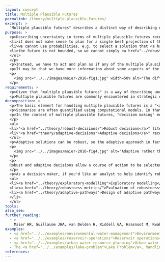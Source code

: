 ```yaml
---
layout: concept
title: Multiple Plausible Futures
permalink: /theory/multiple-plausible-futures/
excerpt: >
  "Multiple plausible futures" describes a distinct way of describing uncertainty about the future, with its own distinct approaches for handling that uncertainty.
purpose: >
  <p>Describing uncertainty in terms of multiple plausible futures recognises that there is certain information we do not have <i>(see (a) and (b) in the figure below)</i>:<ol>
  <li>it does not make sense to plan for a single best projection of the future</li>
  <li>we cannot use probabilities, e.g. to select a solution that <a href="../theory/expected-utility-maximisation/">performs well on average</a>, <a href="../theory/maximise-reliability.">guarantees a specific level of reliability</a> or <a href="../theory/expected-shortfall/">minimises expected shortfall</a></li>
  <li>the future is not bounded, so we cannot simply <a href="../robust-optimisation/">plan for the worst case</a>.</li>
  </ol>
  </p>
  <p>Instead, we have to act and plan as if any of the multiple plausible futures could occur -  and possibly others <i>(see (c) in the figure)</i>.</p>
  <p>It may be that we have more information about some aspects of the future, such that "multiple plausible futures" may be mixed with other ways of describing the future <i>(see (d) in the figure)</i>.</p>
  <p>
    <img src="../../images/maier-2016-fig1.jpg" width=50% alt="The difference between describing future system states through: a) anticipating the future based on best available knowledge, b) quantifying future uncertainty, c) exploring multiple plausible futures, d) combining the three paradigms to address different sources of uncertainty within a problem".
  </p>
requirements: >
  <p>Given that "multiple plausible futures" is a way of describing uncertainty about the future, in principle it can be used even if one future is considered more likely than all others, or bounds and probabilities could be assigned. However, the result is that this extra information is discarded (e.g. because it is considered insufficiently unreliable), which may not be what you are after.<p>
  <p>Multiple plausible futures are commonly encountered in strategic decision making in the face of climate change and global change, and where there are known tipping points with unknown thresholds.</p>
decomposition: >
  <p>The basic element for handling multiple plausible futures is a "<a href="../theory/scenario-development">scenario</a>", which describes a future either in terms of states of the world (e.g. values of different of variables), or coherent storylines. Each scenario should be based on different assumptions about the future.</p>
  <p>Scenarios are often quantified using computational models. In that case, we distinguish between "model scenarios" that capture a best available understanding of a system from model scenarios that explore different assumptions about the future, which we refer to as <a href="../theory/exploratory-modelling">exploratory modelling</a>.</p>
  <p>In the context of multiple plausible futures, "decision making" means that we need to develop a single plan of action that somehow achieves its objectives regardless of which of the plausible futures occurs. There are two key strategies:
  </p>
  <ul>
  <li>"<a href="../theory/robust-decisions/">Robust decisions</a>" literally perform well across a range of scenarios. Their robustness can be <a href="../theory/robustness-metrics/">measured</a>, or we can <a href="../theory/stress-testing/">evaluate how their performance varies across scenarios</a>, including <a href="../theory/vulnerability-analysis/">circumstances where the plan of action fails</a>.</li>
  <li>"<a href="theory/adaptive-decisions">Adaptive decisions</a>" recognise that the single plan of action can actually change over time as the future unfolds, resulting in "<a href="../theory/adaptive-pathways">adaptive pathways</a>", which may involve assessing the <a href="../theory/value-of-information/">value of information</a> or identifying <a href="../theory/triggers">triggers</a> to change direction.</li>
  </ul>
  <p>Adaptive solutions can be robust, so the adaptive approach in fact contrasts with a static, single fixed strategy, which may be preferable if uncertainty over the planning horizon is not too high, there is limited flexibility in the decision to be made, and it would take too long to change the plan of action.</p>
  <p>
    <img src="../../images/maier-2016-fig4.jpg" alt="Adaptive rather than static approaches to robustness are more appropriate when uncertainty over the planning horizon is high, flexibility of solutions is high, and implementation time relative to rate of change is high.".
  </p>
  <p>
  Robust and adaptive decisions allow a course of action to be selected because they provide confidence that we have considered how that course of action might play out across plausible scenarios, and the course of action is either superior to alternatives (i.e. it is an optimal solution), or meets all requirements (i.e. it is a "satisficing" solution).
  </p>
  <p>As a decision maker, if you'd like an analyst to help identify robust or adaptive decisions, ask for:</p>
  <ul>
  <li><a href="../theory/exploratory-modelling">Exploratory modelling</a> and <a href="../theory/scenario-development">scenarios</a> to explore how the future might unfold under different assumptions</li>
  <li><a href="../theory/robustness-metrics/">Evaluation of robustness</a>, <a href="../theory/stress-testing/">stress testing</a> or <a href="../theory/vulnerability-analysis/">vulnerability analysis</a> of decision alternatives</li>
  <li><a href="../theory/adaptive-pathways">Design of adaptive pathways</a>, <a href="../theory/monitoring-plan/">monitoring plans</a> or <a href="../theory/triggers/">identification of triggers</a>
  </li>
  </ul>
tools:
also_see:
further_reading:
  - >
    Maier HR, Guillaume JHA, van Delden H, Riddell GA, Haasnoot M, Kwakkel JH (2016) <a href="https://dx.doi.org/10.1016/j.envsoft.2016.03.014">An Uncertain Future, Deep Uncertainty, Scenarios, Robustness and Adaptation: How Do They Fit Together?</a>. Environmental Modelling & Software 81 (July): 154–64. doi:10.1016/j.envsoft.2016.03.014
examples:
  - <a href="../../examples/environmental-water-management">Environmental water management</a> in the face of climate uncertainty
  - <a href="../../examples/reservoir-operations">Reservoir operations</a> in the face of climate uncertainty
  - <a href="../../examples/urban-water-resource-planning">Urban water resource planning</a> with uncertain climate and population
  - The <a href="../../examples/lake-problem">Lake Problem</a>, handling tipping points
references:
---
```

